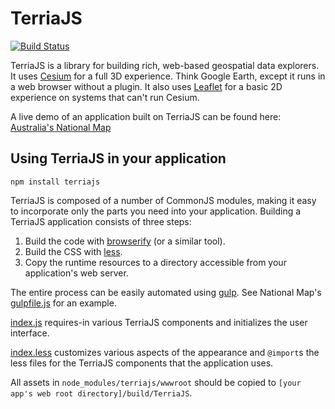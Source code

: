 
TerriaJS
============

[![Build Status](https://travis-ci.org/NICTA/TerriaJS.svg?branch=master)](https://travis-ci.org/NICTA/TerriaJS)

TerriaJS is a library for building rich, web-based geospatial data explorers.  It uses [Cesium](https://cesiumjs.org) for a full 3D experience.  Think Google Earth, except it runs in a web browser without a plugin.  It also uses [Leaflet](http://leafletjs.com/) for a basic 2D experience on systems that can't run Cesium.

A live demo of an application built on TerriaJS can be found here:
[Australia's National Map](http://nationalmap.gov.au)

## Using TerriaJS in your application

```
npm install terriajs
```

TerriaJS is composed of a number of CommonJS modules, making it easy to incorporate only the parts you need into your application.  Building a TerriaJS application consists of three steps:

1. Build the code with [browserify](http://browserify.org/) (or a similar tool).
2. Build the CSS with [less](http://lesscss.org/).
3. Copy the runtime resources to a directory accessible from your application's web server.

The entire process can be easily automated using [gulp](http://gulpjs.com/).  See National Map's [gulpfile.js](https://github.com/NICTA/nationalmap/blob/terriafy/gulpfile.js) for an example.

[index.js](https://github.com/NICTA/nationalmap/blob/terriafy/index.js) requires-in various TerriaJS components and initializes the user interface.

[index.less](https://github.com/NICTA/nationalmap/blob/terriafy/index.less) customizes various aspects of the appearance and `@import`s the less files for the TerriaJS components that the application uses.

All assets in `node_modules/terriajs/wwwroot` should be copied to `[your app's web root directory]/build/TerriaJS`.